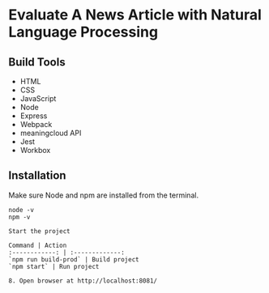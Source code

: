 # Evaluate A News Article with Natural Language Processing
## Build Tools
* HTML
* CSS
* JavaScript
* Node
* Express
* Webpack
* meaningcloud API
* Jest
* Workbox

## Installation
Make sure Node and npm are installed from the terminal.
```
node -v
npm -v

Start the project

Command | Action
:------------: | :-------------:
`npm run build-prod` | Build project
`npm start` | Run project

8. Open browser at http://localhost:8081/
